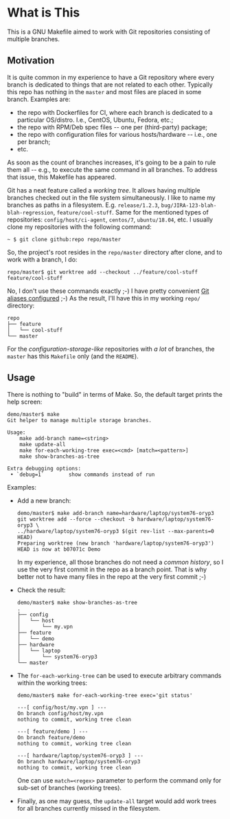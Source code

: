 What is This
============

This is a GNU Makefile aimed to work with Git repositories consisting
of multiple branches.


Motivation
----------

It is quite common in my experience to have a Git repository where
every branch is dedicated to things that are not related to each other.
Typically this repo has nothing in the `master` and most files are placed
in some branch. Examples are:

* the repo with Dockerfiles for CI, where each branch is dedicated to a
  particular OS/distro. I.e., CentOS, Ubuntu, Fedora, etc.;
* the repo with RPM/Deb spec files -- one per (third-party) package;
* the repo with configuration files for various hosts/hardware --
  i.e., one per branch;
* etc.

As soon as the count of branches increases, it's going to be a pain to
rule them all -- e.g., to execute the same command in all branches.
To address that issue, this Makefile has appeared.

Git has a neat feature called a *working tree*. It allows having
multiple branches checked out in the file system simultaneously.
I like to name my branches as paths in a filesystem. E.g.
`release/1.2.3`, `bug/JIRA-123-blah-blah-regression`,
`feature/cool-stuff`.  Same for the mentioned types of repositories:
`config/host/ci-agent`, `centos/7`, `ubuntu/18.04`, etc.
I usually clone my repositories with the following command:

```console
~ $ git clone github:repo repo/master
```

So, the project's root resides in the `repo/master` directory after clone,
and to work with a branch, I do:

```console
repo/master$ git worktree add --checkout ../feature/cool-stuff feature/cool-stuff
```

No, I don't use these commands exactly ;-) I have pretty convenient
[Git aliases configured][1] ;-) As the result, I'll have this in my
working `repo/` directory:

    repo
    ├── feature
    │   └── cool-stuff
    └── master

For the _configuration-storage-like_ repositories with *a lot* of
branches, the `master` has this `Makefile` only (and the `README`).


Usage
-----

There is nothing to "build" in terms of Make. So, the default target
prints the help screen:

```console
demo/master$ make
Git helper to manage multiple storage branches.

Usage:
    make add-branch name=<string>
    make update-all
    make for-each-working-tree exec=<cmd> [match=<pattern>]
    make show-branches-as-tree

Extra debugging options:
 • `debug=1`        show commands instead of run
```

Examples:

* Add a new branch:
  ```console
  demo/master$ make add-branch name=hardware/laptop/system76-oryp3
  git worktree add --force --checkout -b hardware/laptop/system76-oryp3 \
  ../hardware/laptop/system76-oryp3 $(git rev-list --max-parents=0 HEAD)
  Preparing worktree (new branch 'hardware/laptop/system76-oryp3')
  HEAD is now at b07071c Demo
  ```
  In my experience, all those branches do not need a _common history_, so
  I use the very first commit in the repo as a branch point. That is why
  better not to have many files in the repo at the very first commit ;-)

* Check the result:
  ```console
  demo/master$ make show-branches-as-tree
  .
  ├── config
  │   └── host
  │       └── my.vpn
  ├── feature
  │   └── demo
  ├── hardware
  │   └── laptop
  │       └── system76-oryp3
  └── master
  ```

* The `for-each-working-tree` can be used to execute arbitrary commands
  within the working trees:
  ```console
  demo/master$ make for-each-working-tree exec='git status'

  ---[ config/host/my.vpn ] ---
  On branch config/host/my.vpn
  nothing to commit, working tree clean

  ---[ feature/demo ] ---
  On branch feature/demo
  nothing to commit, working tree clean

  ---[ hardware/laptop/system76-oryp3 ] ---
  On branch hardware/laptop/system76-oryp3
  nothing to commit, working tree clean
  ```

  One can use `match=<regex>` parameter to perform the command only for
  sub-set of branches (working trees).

* Finally, as one may guess, the `update-all` target would add work trees
  for all branches currently missed in the filesystem.

[1]: https://github.com/zaufi/etc-files/blob/hardware/notebook/System76-OryxPro/gitconfig#L5
